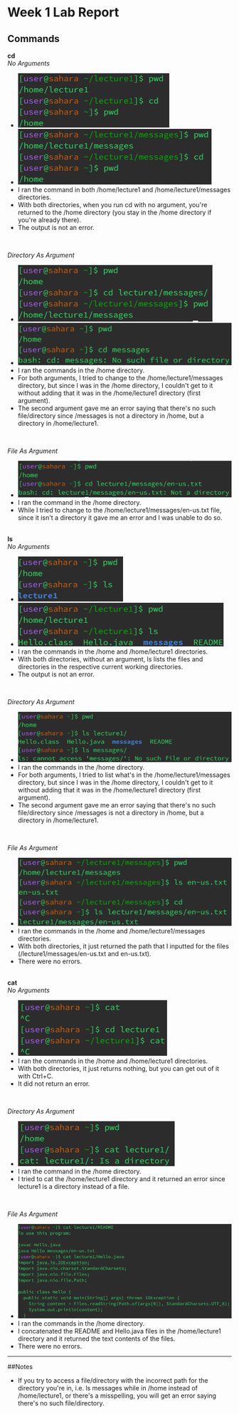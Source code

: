 # Week 1 Lab Report
## Commands
__cd__
<br>
_No Arguments_
* ![Image](cdNoArg1.png)
* ![Image](cdNoArg2.png)
* I ran the command in both /home/lecture1 and /home/lecture1/messages directories.
* With both directories, when you run cd with no argument, you're returned to the /home directory (you stay in the /home directory if you're already there). 
* The output is not an error.
<br>

_Directory As Argument_
* ![Image](cdDArg1.png)
* ![Image](cdDArg2.png)
* I ran the commands in the /home directory.
* For both arguments, I tried to change to the /home/lecture1/messages directory, but since I was in the /home directory, I couldn't get to it without adding that it was in the /home/lecture1 directory (first argument).
* The second argument gave me an error saying that there's no such file/directory since /messages is not a directory in /home, but a directory in /home/lecture1.
<br>

_File As Argument_
* ![Image](cdFArg1.png)
* I ran the command in the /home directory.
* While I tried to change to the /home/lecture1/messages/en-us.txt file, since it isn't a directory it gave me an error and I was unable to do so.
<br><br>

__ls__
<br>
_No Arguments_
* ![Image](lsNoArg1.png)
* ![Image](lsNoArg.png)
* I ran the commands in the /home and /home/lecture1 directories.
* With both directories, without an argument, ls lists the files and directories in the respective current working directories.
* The output is not an error.
<br>

_Directory As Argument_
* ![Image](lsDArg1.png)
* I ran the commands in the /home directory.
* For both arguments, I tried to list what's in the /home/lecture1/messages directory, but since I was in the /home directory, I couldn't get to it without adding that it was in the /home/lecture1 directory (first argument).
* The second argument gave me an error saying that there's no such file/directory since /messages is not a directory in /home, but a directory in /home/lecture1.
<br>

_File As Argument_
* ![Image](lsFArg1.png)
* I ran the commands in the /home and /home/lecture1/messages directories.
* With both directories, it just returned the path that I inputted for the files (/lecture1/messages/en-us.txt and en-us.txt).
* There were no errors.
<br><br>

__cat__
<br>
_No Arguments_
* ![Image](catNoArg.png)
* I ran the commands in the /home and /home/lecture1 directories.
* With both directories, it just returns nothing, but you can get out of it with Ctrl+C.
* It did not return an error.
<br>

_Directory As Argument_
* ![Image](catDArg.png)
* I ran the command in the /home directory.
* I tried to cat the /home/lecture1 directory and it returned an error since lecture1 is a directory instead of a file.
<br>

_File As Argument_
* ![Image](catFArg.png)
* I ran the commands in the /home directory.
* I concatenated the README and Hello.java files in the /home/lecture1 directory and it returned the text contents of the files.
* There were no errors.
___
##Notes
* If you try to access a file/directory with the incorrect path for the directory you're in, i.e. ls messages while in /home instead of /home/lecture1, or there's a misspelling, you will get an error saying there's no such file/directory.
